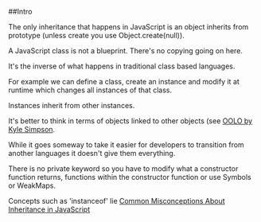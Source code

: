 ##Intro 

The only inheritance that happens in JavaScript is an object inherits from prototype (unless create you use Object.create(null)). 

A JavaScript class is not a blueprint. There's no copying going on here.  

It's the inverse of what happens in traditional class based languages.

For example we can define a class, create an instance and modify it at runtime which changes all instances of that class.

Instances inherit from other instances.
	
It's better to think in terms of objects linked to other objects (see [OOLO by Kyle Simpson](https://github.com/getify/You-Dont-Know-JS/tree/master/this%20%26%20object%20prototypes).

While it goes someway to take it easier for developers to transition from another languages it doesn't give them everything.  

There is no private keyword so you have to modify what a constructor function returns, functions within the constructor function or use Symbols or WeakMaps.

Concepts such as 'instanceof' lie [Common Misconceptions About Inheritance in JavaScript](https://medium.com/javascript-scene/common-misconceptions-about-inheritance-in-javascript-d5d9bab29b0a)